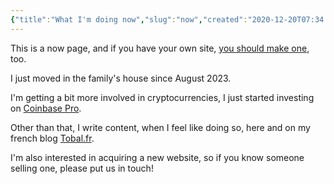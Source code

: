 ```yaml
---
{"title":"What I'm doing now","slug":"now","created":"2020-12-20T07:34:29.000Z","updated":"2024-09-22T19:32:04.677+02:00","dg-publish":true,"dg-footer":true,"permalink":"/projects/digital-garden/now/","dgPassFrontmatter":true}
---
```



This is a now page, and if you have your own site, [you should make one](https://nownownow.com/about?target=_blank), too.

I just moved in the family's house since August 2023.

I'm getting a bit more involved in cryptocurrencies, I just started investing on [Coinbase Pro](http://pro.coinbase.com/?target=_blank).

Other than that, I write content, when I feel like doing so, here and on my french blog [Tobal.fr](https://tobal.fr/blog?target=_blank).

I'm also interested in acquiring a new website, so if you know someone selling one, please put us in touch!
